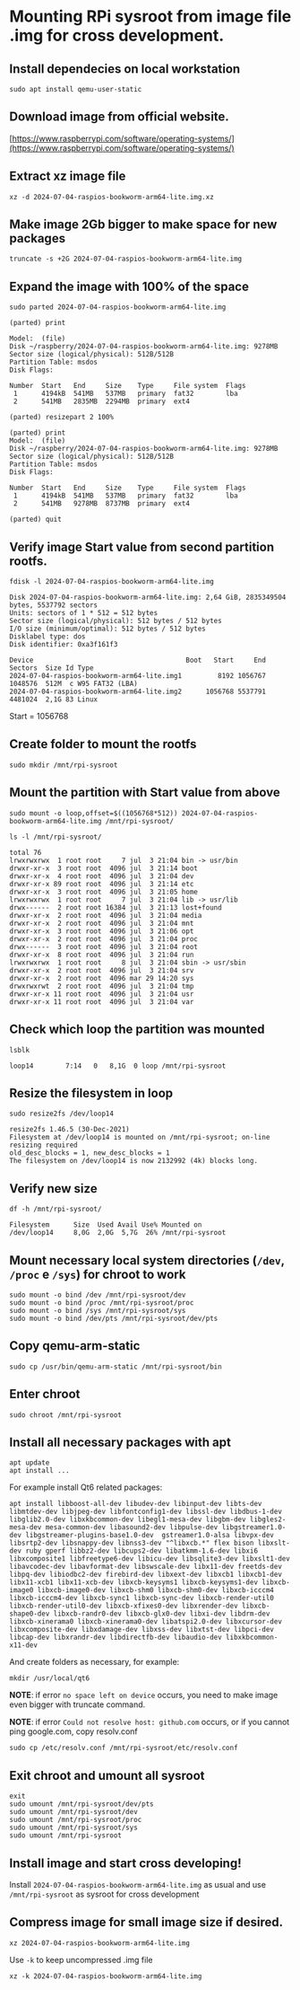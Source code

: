 # Mounting RPi sysroot from image file .img for cross development.

## Install dependecies on local workstation

```
sudo apt install qemu-user-static
```

## Download image from official website.

[https://www.raspberrypi.com/software/operating-systems/](https://www.raspberrypi.com/software/operating-systems/)

## Extract xz image file

```
xz -d 2024-07-04-raspios-bookworm-arm64-lite.img.xz
```

## Make image 2Gb bigger to make space for new packages

```
truncate -s +2G 2024-07-04-raspios-bookworm-arm64-lite.img
```

## Expand the image with 100% of the space

```
sudo parted 2024-07-04-raspios-bookworm-arm64-lite.img

(parted) print

Model:  (file)
Disk ~/raspberry/2024-07-04-raspios-bookworm-arm64-lite.img: 9278MB
Sector size (logical/physical): 512B/512B
Partition Table: msdos
Disk Flags: 

Number  Start   End     Size    Type     File system  Flags
 1      4194kB  541MB   537MB   primary  fat32        lba
 2      541MB   2835MB  2294MB  primary  ext4

(parted) resizepart 2 100%

(parted) print
Model:  (file)
Disk ~/raspberry/2024-07-04-raspios-bookworm-arm64-lite.img: 9278MB
Sector size (logical/physical): 512B/512B
Partition Table: msdos
Disk Flags: 

Number  Start   End     Size    Type     File system  Flags
 1      4194kB  541MB   537MB   primary  fat32        lba
 2      541MB   9278MB  8737MB  primary  ext4

(parted) quit
```

## Verify image Start value from second partition rootfs.

```
fdisk -l 2024-07-04-raspios-bookworm-arm64-lite.img
```

```
Disk 2024-07-04-raspios-bookworm-arm64-lite.img: 2,64 GiB, 2835349504 bytes, 5537792 sectors
Units: sectors of 1 * 512 = 512 bytes
Sector size (logical/physical): 512 bytes / 512 bytes
I/O size (minimum/optimal): 512 bytes / 512 bytes
Disklabel type: dos
Disk identifier: 0xa3f161f3

Device                                      Boot   Start     End Sectors  Size Id Type
2024-07-04-raspios-bookworm-arm64-lite.img1         8192 1056767 1048576  512M  c W95 FAT32 (LBA)
2024-07-04-raspios-bookworm-arm64-lite.img2      1056768 5537791 4481024  2,1G 83 Linux
```

Start = 1056768

## Create folder to mount the rootfs

```
sudo mkdir /mnt/rpi-sysroot
```

## Mount the partition with Start value from above

```
sudo mount -o loop,offset=$((1056768*512)) 2024-07-04-raspios-bookworm-arm64-lite.img /mnt/rpi-sysroot/
```

```
ls -l /mnt/rpi-sysroot/

total 76
lrwxrwxrwx  1 root root     7 jul  3 21:04 bin -> usr/bin
drwxr-xr-x  3 root root  4096 jul  3 21:14 boot
drwxr-xr-x  4 root root  4096 jul  3 21:04 dev
drwxr-xr-x 89 root root  4096 jul  3 21:14 etc
drwxr-xr-x  3 root root  4096 jul  3 21:05 home
lrwxrwxrwx  1 root root     7 jul  3 21:04 lib -> usr/lib
drwx------  2 root root 16384 jul  3 21:13 lost+found
drwxr-xr-x  2 root root  4096 jul  3 21:04 media
drwxr-xr-x  2 root root  4096 jul  3 21:04 mnt
drwxr-xr-x  3 root root  4096 jul  3 21:06 opt
drwxr-xr-x  2 root root  4096 jul  3 21:04 proc
drwx------  3 root root  4096 jul  3 21:04 root
drwxr-xr-x  8 root root  4096 jul  3 21:04 run
lrwxrwxrwx  1 root root     8 jul  3 21:04 sbin -> usr/sbin
drwxr-xr-x  2 root root  4096 jul  3 21:04 srv
drwxr-xr-x  2 root root  4096 mar 29 14:20 sys
drwxrwxrwt  2 root root  4096 jul  3 21:04 tmp
drwxr-xr-x 11 root root  4096 jul  3 21:04 usr
drwxr-xr-x 11 root root  4096 jul  3 21:04 var
```

## Check which loop the partition was mounted

```
lsblk

loop14        7:14   0   8,1G  0 loop /mnt/rpi-sysroot
```

## Resize the filesystem in loop

```
sudo resize2fs /dev/loop14

resize2fs 1.46.5 (30-Dec-2021)
Filesystem at /dev/loop14 is mounted on /mnt/rpi-sysroot; on-line resizing required
old_desc_blocks = 1, new_desc_blocks = 1
The filesystem on /dev/loop14 is now 2132992 (4k) blocks long.
```

## Verify new size

```
df -h /mnt/rpi-sysroot/

Filesystem      Size  Used Avail Use% Mounted on
/dev/loop14     8,0G  2,0G  5,7G  26% /mnt/rpi-sysroot
```

## Mount necessary local system directories (`/dev`, `/proc` e `/sys`) for chroot to work

```
sudo mount -o bind /dev /mnt/rpi-sysroot/dev
sudo mount -o bind /proc /mnt/rpi-sysroot/proc
sudo mount -o bind /sys /mnt/rpi-sysroot/sys
sudo mount -o bind /dev/pts /mnt/rpi-sysroot/dev/pts
```

## Copy qemu-arm-static

```
sudo cp /usr/bin/qemu-arm-static /mnt/rpi-sysroot/bin
```

## Enter chroot

```
sudo chroot /mnt/rpi-sysroot
```

## Install all necessary packages with apt

```
apt update
apt install ...
```

For example install Qt6 related packages:

```
apt install libboost-all-dev libudev-dev libinput-dev libts-dev libmtdev-dev libjpeg-dev libfontconfig1-dev libssl-dev libdbus-1-dev libglib2.0-dev libxkbcommon-dev libegl1-mesa-dev libgbm-dev libgles2-mesa-dev mesa-common-dev libasound2-dev libpulse-dev libgstreamer1.0-dev libgstreamer-plugins-base1.0-dev  gstreamer1.0-alsa libvpx-dev libsrtp2-dev libsnappy-dev libnss3-dev "^libxcb.*" flex bison libxslt-dev ruby gperf libbz2-dev libcups2-dev libatkmm-1.6-dev libxi6 libxcomposite1 libfreetype6-dev libicu-dev libsqlite3-dev libxslt1-dev libavcodec-dev libavformat-dev libswscale-dev libx11-dev freetds-dev libpq-dev libiodbc2-dev firebird-dev libxext-dev libxcb1 libxcb1-dev libx11-xcb1 libx11-xcb-dev libxcb-keysyms1 libxcb-keysyms1-dev libxcb-image0 libxcb-image0-dev libxcb-shm0 libxcb-shm0-dev libxcb-icccm4 libxcb-icccm4-dev libxcb-sync1 libxcb-sync-dev libxcb-render-util0 libxcb-render-util0-dev libxcb-xfixes0-dev libxrender-dev libxcb-shape0-dev libxcb-randr0-dev libxcb-glx0-dev libxi-dev libdrm-dev libxcb-xinerama0 libxcb-xinerama0-dev libatspi2.0-dev libxcursor-dev libxcomposite-dev libxdamage-dev libxss-dev libxtst-dev libpci-dev libcap-dev libxrandr-dev libdirectfb-dev libaudio-dev libxkbcommon-x11-dev
```

And create folders as necessary, for example:

```
mkdir /usr/local/qt6
```

**NOTE**: if error `no space left on device` occurs, you need to make image even bigger with truncate command.

**NOTE**: if error `Could not resolve host: github.com` occurs, or if you cannot ping google.com, copy resolv.conf

```
sudo cp /etc/resolv.conf /mnt/rpi-sysroot/etc/resolv.conf
```

## Exit chroot and umount all sysroot

```
exit
sudo umount /mnt/rpi-sysroot/dev/pts
sudo umount /mnt/rpi-sysroot/dev
sudo umount /mnt/rpi-sysroot/proc
sudo umount /mnt/rpi-sysroot/sys
sudo umount /mnt/rpi-sysroot
```

## Install image and start cross developing!

Install `2024-07-04-raspios-bookworm-arm64-lite.img` as usual and use `/mnt/rpi-sysroot` as sysroot for cross development

## Compress image for small image size if desired.

```
xz 2024-07-04-raspios-bookworm-arm64-lite.img
```

Use `-k` to keep uncompressed .img file

```
xz -k 2024-07-04-raspios-bookworm-arm64-lite.img
```